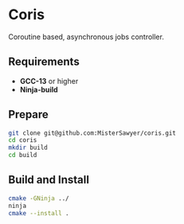 # Coris

Coroutine based, asynchronous jobs controller.

## Requirements

- **GCC-13** or higher
- **Ninja-build**

## Prepare

```bash
git clone git@github.com:MisterSawyer/coris.git
cd coris
mkdir build
cd build
```

## Build and Install

```bash
cmake -GNinja ../
ninja
cmake --install .
```
